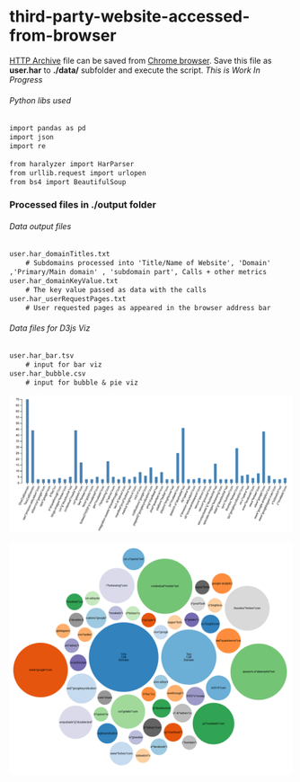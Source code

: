 # third-party-website-accessed-from-browser

[HTTP Archive](https://dvcs.w3.org/hg/webperf/raw-file/tip/specs/HAR/Overview.html) file can be saved from [Chrome browser](https://support.zendesk.com/hc/en-us/articles/204410413-Generating-a-HAR-file-for-troubleshooting). Save this file as **user.har** to **./data/** subfolder and execute the script. *This is Work In Progress* 

###### Python libs used
```
import pandas as pd
import json
import re

from haralyzer import HarParser
from urllib.request import urlopen
from bs4 import BeautifulSoup
```
### Processed files in ./output folder

###### Data output files
```
user.har_domainTitles.txt 
    # Subdomains processed into 'Title/Name of Website', 'Domain' ,'Primary/Main domain' , 'subdomain part', Calls + other metrics
user.har_domainKeyValue.txt 
    # The key value passed as data with the calls
user.har_userRequestPages.txt 
    # User requested pages as appeared in the browser address bar
```
###### Data files for D3js Viz
```
user.har_bar.tsv 
    # input for bar viz
user.har_bubble.csv 
    # input for bubble & pie viz
```
![alt text](https://github.com/gsnaveen/third-party-website-accessed-from-browser/blob/master/bar.png)

![alt text](https://github.com/gsnaveen/third-party-website-accessed-from-browser/blob/master/bubble.png)
